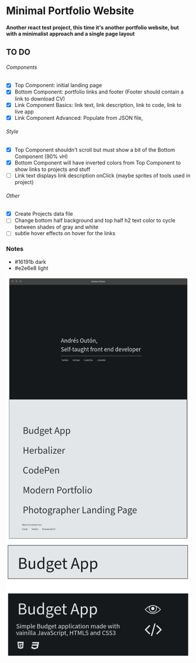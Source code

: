 # Minimal Portfolio Website

#### Another react test project, this time it's another portfolio website, but with a minimalist approach and a single page layout

## TO DO

###### Components

- [x] Top Component: initial landing page
- [x] Bottom Component: portfolio links and footer (Footer should contain a link to download CV)
- [x] Link Component Basics: link text, link description, link to code, link to live app
- [x] Link Component Advanced: Populate from JSON file,

###### Style

- [x] Top Component shouldn't scroll but must show a bit of the Bottom Component (90% vH)
- [x] Bottom Component will have inverted colors from Top Component to show links to projects and stuff
- [ ] Link text displays link description onClick (maybe sprites of tools used in project)

###### Other

- [x] Create Projects data file
- [ ] Change bottom half background and top half h2 text color to cycle between shades of gray and white
- [ ] subtle hover effects on hover for the links

### Notes

- #16191b dark
- #e2e6e8 light

![Landing Page Mockup](/mockups/LandingPage.png)
![Link Component Mockup](/mockups/LinkComponent.png)
